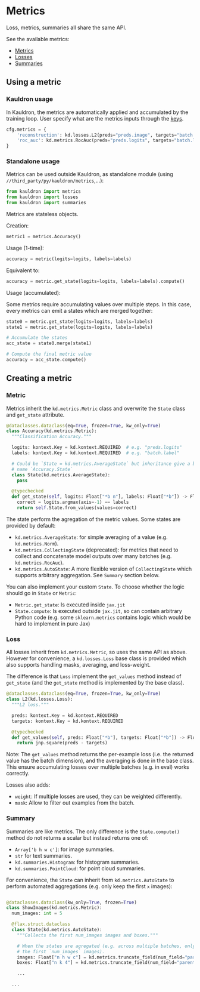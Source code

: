 # Metrics

Loss, metrics, summaries all share the same API.

See the available metrics:

*   [Metrics](https://github.com/google-research/kauldron/tree/main/kauldron/metrics/__init__.py)
*   [Losses](https://github.com/google-research/kauldron/tree/main/kauldron/losses/__init__.py)
*   [Summaries](https://github.com/google-research/kauldron/tree/main/kauldron/summaries/__init__.py)

## Using a metric

### Kauldron usage

In Kauldron, the metrics are automatically applied and accumulated by the
training loop. User specify what are the metrics inputs through the
[keys](https://github.com/google-research/kauldron/blob/main/docs/intro.md?cl=head#keys-and-context).

```python
cfg.metrics = {
    'reconstruction': kd.losses.L2(preds="preds.image", targets="batch.image"),
    'roc_auc': kd.metrics.RocAuc(preds="preds.logits", targets="batch.label"),
}
```

### Standalone usage

Metrics can be used outside Kauldron, as standalone module (using
`//third_party/py/kauldron/metrics`,...):

```python
from kauldron import metrics
from kauldron import losses
from kauldron import summaries
```

Metrics are stateless objects.

Creation:

```python
metric1 = metrics.Accuracy()
```

Usage (1-time):

```python
accuracy = metric(logits=logits, labels=labels)
```

Equivalent to:

```python
accuracy = metric.get_state(logits=logits, labels=labels).compute()
```

Usage (accumulated):

Some metrics require accumulating values over multiple steps. In this case,
every metrics can emit a states which are merged together:

```python
state0 = metric.get_state(logits=logits, labels=labels)
state1 = metric.get_state(logits=logits, labels=labels)

# Accumulate the states
acc_state = state0.merge(state1)

# Compute the final metric value
accuracy = acc_state.compute()
```

## Creating a metric

### Metric

Metrics inherit the `kd.metrics.Metric` class and overwrite the `State` class
and `get_state` attribute.

```python
@dataclasses.dataclass(eq=True, frozen=True, kw_only=True)
class Accuracy(kd.metrics.Metric):
  """Classification Accuracy."""

  logits: kontext.Key = kd.kontext.REQUIRED  # e.g. "preds.logits"
  labels: kontext.Key = kd.kontext.REQUIRED  # e.g. "batch.label"

  # Could be `State = kd.metrics.AverageState` but inheritance give a better
  # name `Accuracy.State`
  class State(kd.metrics.AverageState):
    pass

  @typechecked
  def get_state(self, logits: Float["*b n"], labels: Float["*b"]) -> Float["*b"]:
    correct = logits.argmax(axis=-1) == labels
    return self.State.from_values(values=correct)
```

The state perform the agregation of the metric values. Some states are provided
by default:

*   `kd.metrics.AverageState`: for simple averaging of a value (e.g.
    `kd.metrics.Norm`).
*   `kd.metrics.CollectingState` (deprecated): for metrics that need to collect
    and concatenate model outputs over many batches (e.g. `kd.metrics.RocAuc`).
*   `kd.metrics.AutoState`: A more flexible version of `CollectingState` which
    supports arbitrary aggregation. See `Summary` section below.

You can also implement your custom `State`. To choose whether the logic should
go in `State` or `Metric`:

*   `Metric.get_state`: Is executed inside `jax.jit`
*   `State.compute`: Is executed outside `jax.jit`, so can contain arbitrary
    Python code (e.g. some `sklearn.metrics` contains logic which would be hard
    to implement in pure Jax)

### Loss

All losses inherit from `kd.metrics.Metric`, so uses the same API as above.
However for convenience, a `kd.losses.Loss` base class is provided which also
supports handling masks, averaging, and loss-weight.

The difference is that `Loss` implement the `get_values` method instead of
`get_state` (and the `get_state` method is implemented by the base class).

```python
@dataclasses.dataclass(eq=True, frozen=True, kw_only=True)
class L2(kd.losses.Loss):
  """L2 loss."""

  preds: kontext.Key = kd.kontext.REQUIRED
  targets: kontext.Key = kd.kontext.REQUIRED

  @typechecked
  def get_values(self, preds: Float["*b"], targets: Float["*b"]) -> Float["*b"]:
    return jnp.square(preds - targets)
```

Note: The `get_values` method returns the per-example loss (i.e. the returned
value has the batch dimension), and the averaging is done in the base class.
This ensure accumulating losses over multiple batches (e.g. in eval) works
correctly.

Losses also adds:

*   `weight`: If multiple losses are used, they can be weighted differently.
*   `mask`: Allow to filter out examples from the batch.

### Summary

Summaries are like metrics. The only difference is the `State.compute()` method
do not returns a scalar but instead returns one of:

*   `Array['b h w c']`: for image summaries.
*   `str` for text summaries.
*   `kd.summaries.Histogram`: for histogram summaries.
*   `kd.summaries.PointCloud`: for point cloud summaries.

For convenience, the `State` can inherit from `kd.metrics.AutoState` to perform
automated aggregations (e.g. only keep the first `x` images):

```python

@dataclasses.dataclass(kw_only=True, frozen=True)
class ShowImages(kd.metrics.Metric):
  num_images: int = 5

  @flax.struct.dataclass
  class State(kd.metrics.AutoState):
    """Collects the first num_images images and boxes."""

    # When the states are agregated (e.g. across multiple batches, only keep
    # the first `num_images` images).
    images: Float["n h w c"] = kd.metrics.truncate_field(num_field="parent.num_images")
    boxes: Float["n k 4"] = kd.metrics.truncate_field(num_field="parent.num_images")

    ...

  ...
```
